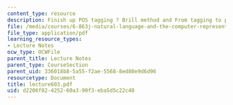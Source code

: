 ```yaml
---
content_type: resource
description: Finish up POS tagging ? Brill method and From tagging to parsing.
file: /media/courses/6-863j-natural-language-and-the-computer-representation-of-knowledge-spring-2003/d2206f82425260a390f3eba5d5c22c40_lecture603.pdf
file_type: application/pdf
learning_resource_types:
- Lecture Notes
ocw_type: OCWFile
parent_title: Lecture Notes
parent_type: CourseSection
parent_uid: 336018b8-5a55-f2ae-5568-8ed80e9d6d96
resourcetype: Document
title: lecture603.pdf
uid: d2206f82-4252-60a3-90f3-eba5d5c22c40
---
```

